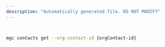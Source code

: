 ```yaml
---
description: "Automatically generated file. DO NOT MODIFY"
---
```


```bash


mgc contacts get --org-contact-id {orgContact-id}

```